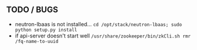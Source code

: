 ## TODO / BUGS

- neutron-lbaas is not installed...
  `cd /opt/stack/neutron-lbaas; sudo python setup.py install`
- if api-server doesn't start well
  `/usr/share/zookeeper/bin/zkCli.sh rmr /fq-name-to-uuid`